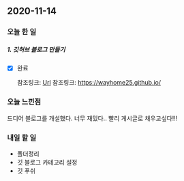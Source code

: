 2020-11-14
--
### 오늘 한 일
##### 1. 깃허브 블로그 만들기

- [x] 완료

  참조링크: [Url](https://honbabzone.com/jekyll/start-gitHubBlog/)
  참조링크: https://wayhome25.github.io/

### 오늘 느낀점
드디어 블로그를 개설했다. 너무 재밌다.. 빨리 게시글로 채우고싶다!!!

### 내일 할 일

* 폴더정리
* 깃 블로그 카테고리 설정
* 깃 푸쉬

